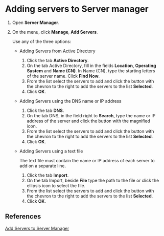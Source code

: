 # Adding servers to Server manager

1. Open **Server Manager**.
1. On the menu, click **Manage**, **Add Servers**.

    Use any of the three options:

    * Adding Servers from Active Directory

        1. Click the tab **Active Directory**.
        1. On the tab Active Directory, fill in the fields **Location**, **Operating System** and **Name (CN)**. In Name (CN), type the starting letters of the server name. Click **Find Now**.
        1. From the list select the servers to add and click the button with the chevron to the right to add the servers to the list **Selected**.
        1. Click **OK**.

    * Adding Servers using the DNS name or IP address

        1. Click the tab **DNS**.
        1. On the tab DNS, in the field right to **Search**, type the name or IP address of the server and click  the button with the magnified icon.
        1. From the list select the servers to add and click the button with the chevron to the right to add the servers to the list **Selected**.
        1. Click **OK**.

    * Adding Servers using a text file

        The text file must contain the name or IP address of each server to add on a separate line.

        1. Click the tab **Import**.
        1. On the tab Import, beside **File** type the path to the file or click the ellipsis icon to select the file.
        1. From the list select the servers to add and click the button with the chevron to the right to add the servers to the list **Selected**.
        1. Click **OK**.

## References

[Add Servers to Server Manager](https://learn.microsoft.com/en-us/windows-server/administration/server-manager/add-servers-to-server-manager)